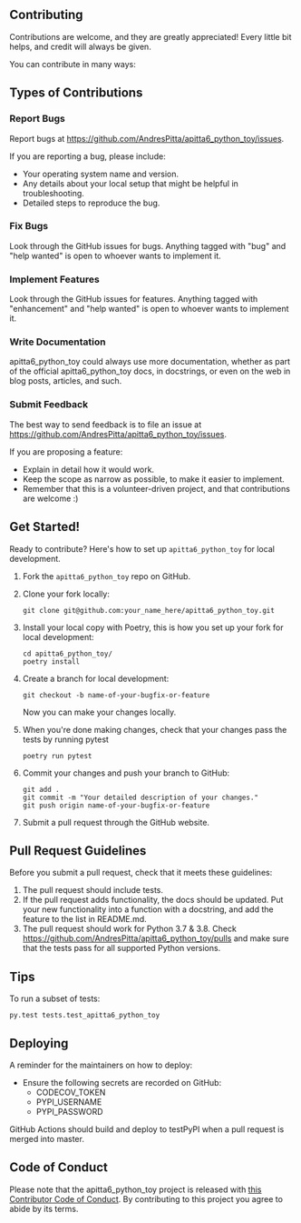 
## Contributing

Contributions are welcome, and they are greatly appreciated! Every little bit
helps, and credit will always be given.

You can contribute in many ways:

## Types of Contributions


### Report Bugs

Report bugs at https://github.com/AndresPitta/apitta6_python_toy/issues.

If you are reporting a bug, please include:

* Your operating system name and version.
* Any details about your local setup that might be helpful in troubleshooting.
* Detailed steps to reproduce the bug.

### Fix Bugs

Look through the GitHub issues for bugs. Anything tagged with "bug" and "help
wanted" is open to whoever wants to implement it.

### Implement Features

Look through the GitHub issues for features. Anything tagged with "enhancement"
and "help wanted" is open to whoever wants to implement it.

### Write Documentation

apitta6_python_toy could always use more documentation, whether as part of the
official apitta6_python_toy docs, in docstrings, or even on the web in blog posts,
articles, and such.

### Submit Feedback

The best way to send feedback is to file an issue at https://github.com/AndresPitta/apitta6_python_toy/issues.

If you are proposing a feature:

* Explain in detail how it would work.
* Keep the scope as narrow as possible, to make it easier to implement.
* Remember that this is a volunteer-driven project, and that contributions
  are welcome :)

## Get Started!

Ready to contribute? Here's how to set up `apitta6_python_toy` for local development.

1. Fork the `apitta6_python_toy` repo on GitHub.

2. Clone your fork locally:

	```
	git clone git@github.com:your_name_here/apitta6_python_toy.git
	```

3. Install your local copy with Poetry, this is how you set up your fork for local development:

	```
	cd apitta6_python_toy/
	poetry install
	```

4. Create a branch for local development:

	```
	git checkout -b name-of-your-bugfix-or-feature
	```

   	Now you can make your changes locally.

5. When you're done making changes, check that your changes pass the tests by running pytest

	```
	poetry run pytest
	```

6. Commit your changes and push your branch to GitHub:

	```
	git add .
	git commit -m "Your detailed description of your changes."
	git push origin name-of-your-bugfix-or-feature
	```

7. Submit a pull request through the GitHub website.

## Pull Request Guidelines

Before you submit a pull request, check that it meets these guidelines:

1. The pull request should include tests.
2. If the pull request adds functionality, the docs should be updated. Put
   your new functionality into a function with a docstring, and add the
   feature to the list in README.md.
3. The pull request should work for Python 3.7 & 3.8. Check https://github.com/AndresPitta/apitta6_python_toy/pulls and make sure that the tests pass for all supported Python versions.

## Tips

To run a subset of tests:

```
py.test tests.test_apitta6_python_toy
```

## Deploying

A reminder for the maintainers on how to deploy:

- Ensure the following secrets are recorded on GitHub:
	- CODECOV_TOKEN	
	- PYPI_USERNAME
 	- PYPI_PASSWORD	

 GitHub Actions should build and deploy to testPyPI when a pull request is merged into master.

## Code of Conduct

Please note that the apitta6_python_toy project is released with [this Contributor Code of Conduct](CONDUCT.md). By contributing to this project you agree to abide by its terms.
